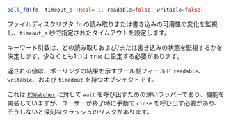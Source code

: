 ```julia
poll_fd(fd, timeout_s::Real=-1; readable=false, writable=false)
```

ファイルディスクリプタ `fd` の読み取りまたは書き込みの可用性の変化を監視し、`timeout_s` 秒で指定されたタイムアウトを設定します。

キーワード引数は、どの読み取りおよび/または書き込みの状態を監視するかを決定します。少なくとも1つは `true` に設定する必要があります。

返される値は、ポーリングの結果を示すブール型フィールド `readable`、`writable`、および `timedout` を持つオブジェクトです。

これは [`FDWatcher`](@ref) に対して `wait` を呼び出すための薄いラッパーであり、機能を実装していますが、ユーザーが終了時に手動で `close` を呼び出す必要があり、そうしないと深刻なクラッシュのリスクがあります。
